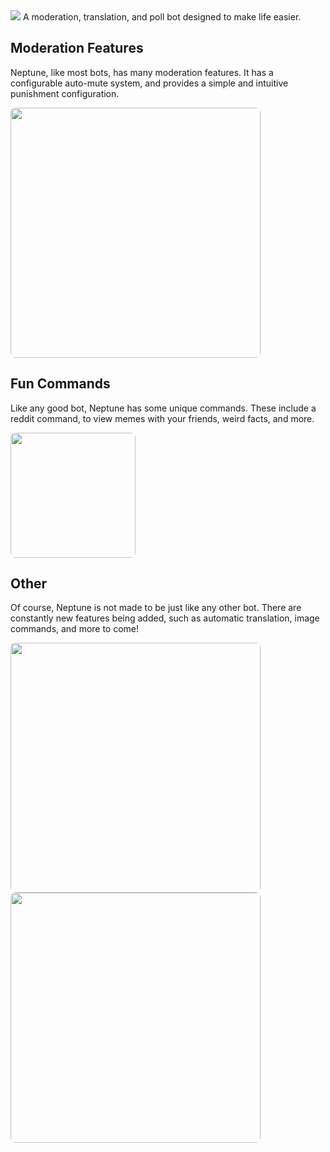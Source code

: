 <img src="https://i.imgur.com/niBtKLY.png" />
A moderation, translation, and poll bot designed to make life easier.

## Moderation Features
Neptune, like most bots, has many moderation features. It has a configurable auto-mute system, and provides a simple and intuitive punishment configuration.

<img src="https://i.imgur.com/ghX150x.png" style="border-radius: 8px" width=400/><br />

## Fun Commands
Like any good bot, Neptune has some unique commands. These include a reddit command, to view memes with your friends, weird facts, and more.

<img src="https://i.imgur.com/LCdK2FC.png" style="border-radius: 8px" width=200>

## Other
Of course, Neptune is not made to be just like any other bot. There are constantly new features being added, such as automatic translation, image commands, and more to come!

<img src="https://i.imgur.com/onqe4cc.png" style="border-radius: 8px" width=400>
<img src="https://i.imgur.com/OYawQwW.png" style="border-radius: 8px" width=400>
